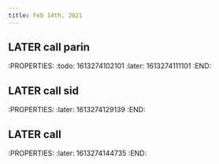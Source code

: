 ```yaml
---
title: Feb 14th, 2021
---
```


## LATER call parin
:PROPERTIES:
:todo: 1613274102101
:later: 1613274111101
:END:
## LATER call sid
:PROPERTIES:
:later: 1613274129139
:END:
## LATER call 
:PROPERTIES:
:later: 1613274144735
:END:
